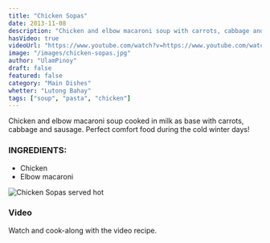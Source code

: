 ```yaml
---
title: "Chicken Sopas"
date: 2013-11-08
description: "Chicken and elbow macaroni soup with carrots, cabbage and sausage"
hasVideo: true
videoUrl: "https://www.youtube.com/watch?v=https://www.youtube.com/watch?v=csJWdebdrxU"
image: "/images/chicken-sopas.jpg"
author: "UlamPinoy"
draft: false
featured: false
category: "Main Dishes"
whetter: "Lutong Bahay"
tags: ["soup", "pasta", "chicken"]
---
```


Chicken and elbow macaroni soup cooked in milk as base with carrots, cabbage and sausage. Perfect comfort food during the cold winter days!

### INGREDIENTS:

- Chicken
- Elbow macaroni

![Chicken Sopas served hot](/images/chicken-sopas-bowl.jpg)

### Video

Watch and cook-along with the video recipe.
